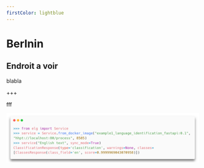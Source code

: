 ```yaml
---
firstColor: lightblue
---
```


# Berlnin

## Endroit a voir 

blabla 

+++

fff

![](assets/carbon.png)